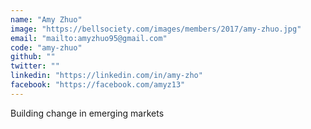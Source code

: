 ```yaml
---
name: "Amy Zhuo"
image: "https://bellsociety.com/images/members/2017/amy-zhuo.jpg"
email: "mailto:amyzhuo95@gmail.com"
code: "amy-zhuo"
github: ""
twitter: ""
linkedin: "https://linkedin.com/in/amy-zho"
facebook: "https://facebook.com/amyz13"
---
```

Building change in emerging markets